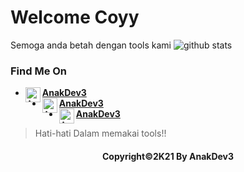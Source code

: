 # Welcome Coyy

Semoga anda betah dengan tools kami
![github stats](https://github-readme-stats.vercel.app/api?username=AnakDev3&show_icons=true&theme=radical)

### Find Me On
* [<img alt="AnakDev3's Whatsapp" align="left" width="24px" src="https://cdn.jsdelivr.net/npm/simple-icons@v3/icons/whatsapp.svg" /> <b>AnakDev3</b>](https://wa.me/+62895803386428)<br />
* [<img alt="AnakDev3's Instagram" align="left" width="24px" src="https://cdn.jsdelivr.net/npm/simple-icons@v3/icons/instagram.svg" /> <b>AnakDev3</b>](https://www.instagram.com/p/CMYz19LpZoC/?igshid=flj05mqg85zw)<br />
* [<img alt="AnakDev3's Github" align="left" width="24px" src="https://cdn.jsdelivr.net/npm/simple-icons@v3/icons/github.svg" /> <b>AnakDev3</b>](https://github.com/AnakDev3)<br />

> Hati-hati Dalam memakai tools!! 

<h4 align="center" >
    Copyright©2K21 By AnakDev3
</h4>
